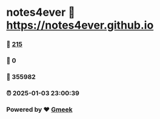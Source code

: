 # notes4ever :link: https://notes4ever.github.io 
### :page_facing_up: [215](https://notes4ever.github.io/tag.html) 
### :speech_balloon: 0 
### :hibiscus: 355982 
### :alarm_clock: 2025-01-03 23:00:39 
### Powered by :heart: [Gmeek](https://github.com/Meekdai/Gmeek)
